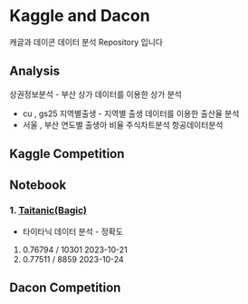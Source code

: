 # Kaggle and Dacon
캐글과 데이콘 데이터 분석 Repository 입니다

## Analysis
상권정보분석 - 부산 상가 데이터를 이용한 상가 분석
- cu , gs25
지역별출생 - 지역별 출생 데이터를 이용한 출산율 분석 
- 서울 , 부산 연도별 출생아 비율
주식차트분석
항공데이터분석

## Kaggle Competition

## Notebook
### 1. [Taitanic(Bagic)](https://www.kaggle.com/code/absdefgg/titanic)
 - 타이타닉 데이터 분석 - 정확도
 1. 0.76794 / 10301 2023-10-21
 2. 0.77511 / 8859  2023-10-24

## Dacon Competition


